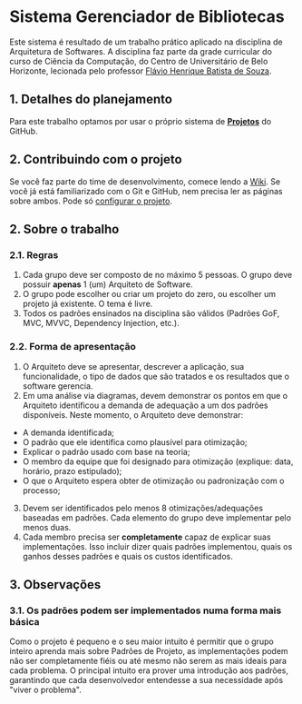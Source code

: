 # Sistema Gerenciador de Bibliotecas
Este sistema é resultado de um trabalho prático aplicado na disciplina de Arquitetura de Softwares. A disciplina faz parte da grade curricular do curso de Ciência da Computação, do Centro de Universitário de Belo Horizonte, lecionada pelo professor [Flávio Henrique Batista de Souza](http://lattes.cnpq.br/4111795897515753).

## 1. Detalhes do planejamento
Para este trabalho optamos por usar o próprio sistema de [**Projetos**](https://github.com/stanley-java-projects/sistema-gerenciador-bibliotecas/projects/1) do GitHub.

## 2. Contribuindo com o projeto
Se você faz parte do time de desenvolvimento, comece lendo a [Wiki](https://github.com/stanley-java-projects/sistema-gerenciador-bibliotecas/wiki). Se você já está familiarizado com o Git e GitHub, nem precisa ler as páginas sobre ambos. Pode só [configurar o projeto](https://github.com/stanley-java-projects/sistema-gerenciador-bibliotecas/wiki/1.-Configurando-o-projeto-na-m%C3%A1quina-local).

## 2. Sobre o trabalho
### 2.1. Regras
1. Cada grupo deve ser composto de no máximo 5 pessoas. O grupo deve possuir **apenas** 1 (um) Arquiteto de Software.
2. O grupo pode escolher ou criar um projeto do zero, ou escolher um projeto já existente. O tema é livre.
3. Todos os padrões ensinados na disciplina são válidos (Padrões GoF, MVC, MVVC, Dependency Injection, etc.).

### 2.2. Forma de apresentação
1. O Arquiteto deve se apresentar, descrever a aplicação, sua funcionalidade, o tipo de dados que são tratados e os resultados que o software gerencia.
2. Em uma análise via diagramas, devem demonstrar os pontos em que o Arquiteto identificou a demanda de adequação a um dos padrões disponíveis. Neste momento, o Arquiteto deve demonstrar:
* A demanda identificada;
* O padrão que ele identifica como plausível para otimização;
* Explicar o padrão usado com base na teoria;
* O membro da equipe que foi designado para otimização (explique: data, horário, prazo estipulado);
* O que o Arquiteto espera obter de otimização ou padronização com o processo;
3. Devem ser identificados pelo menos 8 otimizações/adequações baseadas em padrões. Cada elemento do grupo deve implementar pelo menos duas.
4. Cada membro precisa ser **completamente** capaz de explicar suas implementações. Isso incluir dizer quais padrões implementou, quais os ganhos desses padrões e quais os custos identificados.

## 3. Observações
### 3.1. Os padrões podem ser implementados numa forma mais básica
Como o projeto é pequeno e o seu maior intuito é permitir que o grupo inteiro aprenda mais sobre Padrões de Projeto, as implementações podem não ser completamente fiéis ou até mesmo não serem as mais ideais para cada problema. O principal intuito era prover uma introdução aos padrões, garantindo que cada desenvolvedor entendesse a sua necessidade após "viver o problema".
